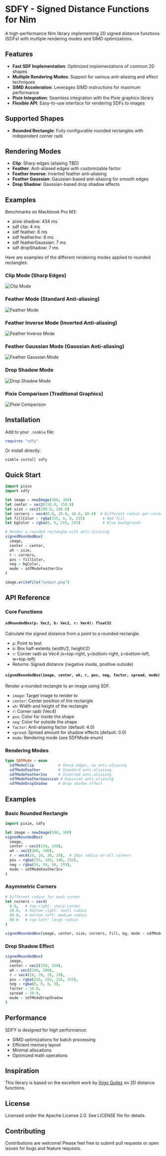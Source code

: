 # SDFY - Signed Distance Functions for Nim

A high-performance Nim library implementing 2D signed distance functions (SDFs) with multiple rendering modes and SIMD optimizations.

## Features

- **Fast SDF Implementation**: Optimized implementations of common 2D shapes
- **Multiple Rendering Modes**: Support for various anti-aliasing and effect techniques
- **SIMD Acceleration**: Leverages SIMD instructions for maximum performance
- **Pixie Integration**: Seamless integration with the Pixie graphics library
- **Flexible API**: Easy-to-use interface for rendering SDFs to images

## Supported Shapes

- **Rounded Rectangle**: Fully configurable rounded rectangles with independent corner radii

## Rendering Modes

- **Clip**: Sharp edges (aliasing TBD)
- **Feather**: Anti-aliased edges with customizable factor
- **Feather Inverse**: Inverted feather anti-aliasing
- **Feather Gaussian**: Gaussian-based anti-aliasing for smooth edges  
- **Drop Shadow**: Gaussian-based drop shadow effects

## Examples

Benchmarks on Mackbook Pro M3:

- pixie shadow: 434 ms
- sdf clip: 4 ms
- sdf feather: 6 ms
- sdf featherInv: 6 ms
- sdf featherGaussian: 7 ms
- sdf dropShadow: 7 ms

Here are examples of the different rendering modes applied to rounded rectangles:

### Clip Mode (Sharp Edges)
![Clip Mode](data/rounded_box_clip.png)

### Feather Mode (Standard Anti-aliasing)
![Feather Mode](data/rounded_box_feather.png)

### Feather Inverse Mode (Inverted Anti-aliasing)
![Feather Inverse Mode](data/rounded_box_feather_inv.png)

### Feather Gaussian Mode (Gaussian Anti-aliasing)
![Feather Gaussian Mode](data/rounded_box_feather_gaussian.png)

### Drop Shadow Mode
![Drop Shadow Mode](data/rounded_box_drop_shadow.png)

### Pixie Comparison (Traditional Graphics)
![Pixie Comparison](data/rounded_box_pixie.png)

## Installation

Add to your `.nimble` file:

```nim
requires "sdfy"
```

Or install directly:

```bash
nimble install sdfy
```

## Quick Start

```nim
import pixie
import sdfy

let image = newImage(300, 300)
let center = vec2(150.0, 150.0)
let size = vec2(200.0, 200.0)
let corners = vec4(0.0, 20.0, 40.0, 80.0)  # Different radius per corner
let fillColor = rgba(255, 0, 0, 255)        # Red fill
let bgColor = rgba(0, 0, 255, 255)          # Blue background

# Render a rounded rectangle with anti-aliasing
signedRoundedBox(
  image,
  center = center,
  wh = size,
  r = corners,
  pos = fillColor,
  neg = bgColor,
  mode = sdfModeFeatherInv
)

image.writeFile("output.png")
```

## API Reference

### Core Functions

#### `sdRoundedBox(p: Vec2, b: Vec2, r: Vec4): float32`

Calculate the signed distance from a point to a rounded rectangle.

- `p`: Point to test
- `b`: Box half-extents (width/2, height/2)  
- `r`: Corner radii as Vec4 (x=top-right, y=bottom-right, z=bottom-left, w=top-left)
- Returns: Signed distance (negative inside, positive outside)

#### `signedRoundedBox(image, center, wh, r, pos, neg, factor, spread, mode)`

Render a rounded rectangle to an image using SDF.

- `image`: Target image to render to
- `center`: Center position of the rectangle
- `wh`: Width and height of the rectangle
- `r`: Corner radii (Vec4)
- `pos`: Color for inside the shape
- `neg`: Color for outside the shape
- `factor`: Anti-aliasing factor (default: 4.0)
- `spread`: Spread amount for shadow effects (default: 0.0)
- `mode`: Rendering mode (see SDFMode enum)

### Rendering Modes

```nim
type SDFMode = enum
  sdfModeClip           # Sharp edges, no anti-aliasing
  sdfModeFeather        # Standard anti-aliasing
  sdfModeFeatherInv     # Inverted anti-aliasing  
  sdfModeFeatherGaussian # Gaussian anti-aliasing
  sdfModeDropShadow     # Drop shadow effect
```

## Examples

### Basic Rounded Rectangle

```nim
import pixie, sdfy

let image = newImage(300, 300)
signedRoundedBox(
  image,
  center = vec2(150, 150),
  wh = vec2(200, 200), 
  r = vec4(20, 20, 20, 20),  # 20px radius on all corners
  pos = rgba(255, 100, 100, 255),
  neg = rgba(50, 50, 50, 255),
  mode = sdfModeFeatherInv
)
```

### Asymmetric Corners

```nim
# Different radius for each corner
let corners = vec4(
  0.0,   # top-right: sharp corner
  20.0,  # bottom-right: small radius
  40.0,  # bottom-left: medium radius  
  80.0   # top-left: large radius
)

signedRoundedBox(image, center, size, corners, fill, bg, mode = sdfModeFeatherInv)
```

### Drop Shadow Effect

```nim
signedRoundedBox(
  image,
  center = vec2(150, 150),
  wh = vec2(200, 200),
  r = vec4(20, 20, 20, 20),
  pos = rgba(255, 255, 255, 255),
  neg = rgba(0, 0, 0, 0),
  factor = 10.0,
  spread = 20.0,
  mode = sdfModeDropShadow
)
```

## Performance

SDFY is designed for high performance:

- SIMD optimizations for batch processing
- Efficient memory layout
- Minimal allocations
- Optimized math operations

## Inspiration

This library is based on the excellent work by [Íñigo Quílez](https://iquilezles.org/articles/distfunctions2d/) on 2D distance functions.

## License

Licensed under the Apache License 2.0. See LICENSE file for details.

## Contributing

Contributions are welcome! Please feel free to submit pull requests or open issues for bugs and feature requests. 